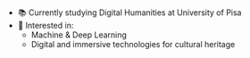 - 📚 Currently studying Digital Humanities at University of Pisa <br/>
- 👀 Interested in:
  - Machine & Deep Learning
  - Digital and immersive technologies for cultural heritage <br/>


<!---
matildecmp/matildecmp is a ✨ special ✨ repository because its `README.md` (this file) appears on your GitHub profile.
You can click the Preview link to take a look at your changes.
--->
